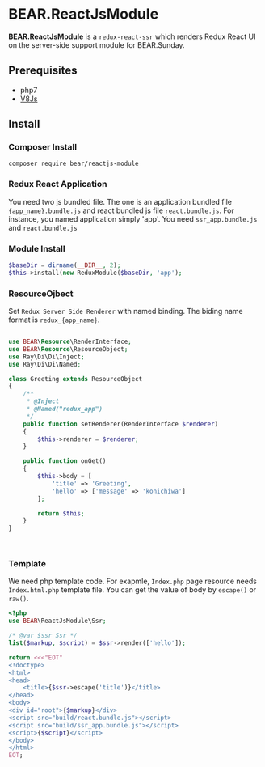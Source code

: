 # BEAR.ReactJsModule

**BEAR.ReactJsModule** is a `redux-react-ssr` which renders Redux React UI on the server-side support module for BEAR.Sunday.


## Prerequisites

 * php7
 * [V8Js](http://php.net/v8js)

## Install

### Composer Install

```
composer require bear/reactjs-module
```

### Redux React Application

You need two js bundled file. The one is an application bundled file `{app_name}.bundle.js` and react bundled js file `react.bundle.js`. 
For instance, you named application simply 'app'. You need `ssr_app.bundle.js` and `react.bundle.js`

### Module Install

```php
$baseDir = dirname(__DIR__, 2);
$this->install(new ReduxModule($baseDir, 'app');
```


### ResourceOjbect

Set `Redux Server Side Renderer` with named binding. The biding name format is `redux_{app_name}`.

```php

use BEAR\Resource\RenderInterface;
use BEAR\Resource\ResourceObject;
use Ray\Di\Di\Inject;
use Ray\Di\Di\Named;

class Greeting extends ResourceObject
{
    /**
     * @Inject
     * @Named("redux_app")
     */
    public function setRenderer(RenderInterface $renderer)
    {
        $this->renderer = $renderer;
    }

    public function onGet()
    {
        $this->body = [
            'title' => 'Greeting',
            'hello' => ['message' => 'konichiwa']
        ];

        return $this;
    }
}

    
```

### Template

We need php template code. For exapmle, `Index.php` page resource needs `Index.html.php` template file.
You can get the value of body by `escape()` or `raw()`.

```php
<?php
use BEAR\ReactJsModule\Ssr;

/* @var $ssr Ssr */
list($markup, $script) = $ssr->render(['hello']);

return <<<"EOT"
<!doctype>
<html>
<head>
    <title>{$ssr->escape('title')}</title>
</head>
<body>
<div id="root">{$markup}</div>
<script src="build/react.bundle.js"></script>
<script src="build/ssr_app.bundle.js"></script>
<script>{$script}</script>
</body>
</html>
EOT;

```
